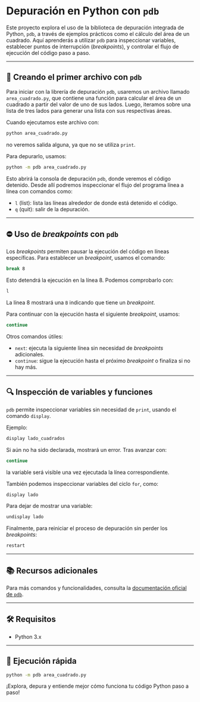 # Depuración en Python con `pdb`

Este proyecto explora el uso de la biblioteca de depuración integrada de Python, `pdb`, a través de ejemplos prácticos como el cálculo del área de un cuadrado. Aquí aprenderás a utilizar `pdb` para inspeccionar variables, establecer puntos de interrupción (*breakpoints*), y controlar el flujo de ejecución del código paso a paso.

---

## 📄 Creando el primer archivo con `pdb`

Para iniciar con la librería de depuración `pdb`, usaremos un archivo llamado `area_cuadrado.py`, que contiene una función para calcular el área de un cuadrado a partir del valor de uno de sus lados. Luego, iteramos sobre una lista de tres lados para generar una lista con sus respectivas áreas.

Cuando ejecutamos este archivo con:

```bash
python area_cuadrado.py
```

no veremos salida alguna, ya que no se utiliza `print`.

Para depurarlo, usamos:

```bash
python -m pdb area_cuadrado.py
```

Esto abrirá la consola de depuración `pdb`, donde veremos el código detenido. Desde allí podremos inspeccionar el flujo del programa línea a línea con comandos como:

- `l` (list): lista las líneas alrededor de donde está detenido el código.
- `q` (quit): salir de la depuración.

---

## ⛔ Uso de *breakpoints* con `pdb`

Los *breakpoints* permiten pausar la ejecución del código en líneas específicas. Para establecer un *breakpoint*, usamos el comando:

```bash
break 8
```

Esto detendrá la ejecución en la línea 8. Podemos comprobarlo con:

```bash
l
```

La línea 8 mostrará una `B` indicando que tiene un *breakpoint*.

Para continuar con la ejecución hasta el siguiente *breakpoint*, usamos:

```bash
continue
```

Otros comandos útiles:

- `next`: ejecuta la siguiente línea sin necesidad de *breakpoints* adicionales.
- `continue`: sigue la ejecución hasta el próximo *breakpoint* o finaliza si no hay más.

---

## 🔍 Inspección de variables y funciones

`pdb` permite inspeccionar variables sin necesidad de `print`, usando el comando `display`.

Ejemplo:

```bash
display lado_cuadrados
```

Si aún no ha sido declarada, mostrará un error. Tras avanzar con:

```bash
continue
```

la variable será visible una vez ejecutada la línea correspondiente.

También podemos inspeccionar variables del ciclo `for`, como:

```bash
display lado
```

Para dejar de mostrar una variable:

```bash
undisplay lado
```

Finalmente, para reiniciar el proceso de depuración sin perder los *breakpoints*:

```bash
restart
```

---

## 📚 Recursos adicionales

Para más comandos y funcionalidades, consulta la [documentación oficial de `pdb`](https://docs.python.org/3/library/pdb.html).

---

## 🛠 Requisitos

- Python 3.x

---

## 🚀 Ejecución rápida

```bash
python -m pdb area_cuadrado.py
```

¡Explora, depura y entiende mejor cómo funciona tu código Python paso a paso!